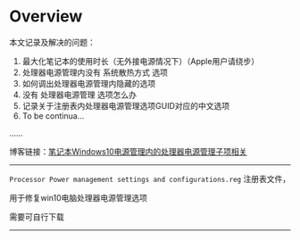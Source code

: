 #  Overview
本文记录及解决的问题：
1. 最大化笔记本的使用时长（无外接电源情况下）（Apple用户请绕步）
2. 处理器电源管理内没有 系统散热方式 选项
3. 如何调出处理器电源管理内隐藏的选项
4. 没有 处理器电源管理 选项怎么办
5. 记录关于注册表内处理器电源管理选项GUID对应的中文选项
6. To be continua...

......

博客链接：[笔记本Windows10电源管理内的处理器电源管理子项相关](https://blog.csdn.net/Pakin_Wu/article/details/132302276)


---

`Processor Power management settings and configurations.reg` 注册表文件，

用于修复win10电脑处理器电源管理选项

需要可自行下载

---